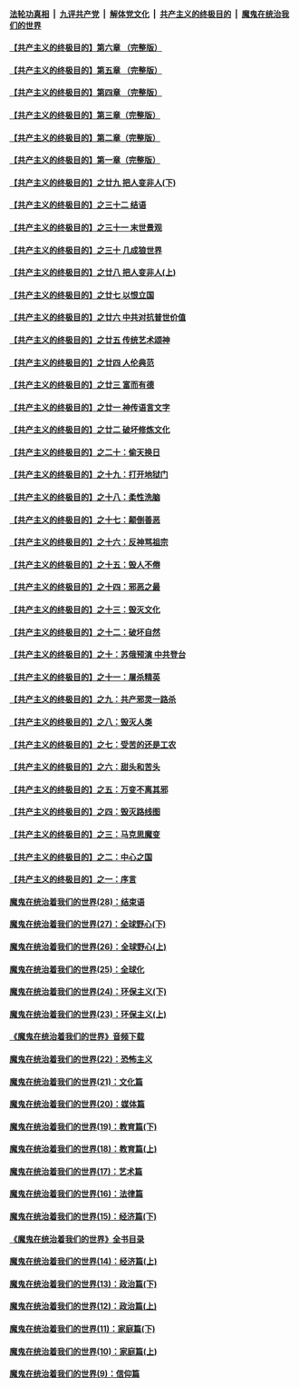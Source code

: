 ####  [法轮功真相](../../../../basic/blob/master/README.md?t=04020030) &nbsp;|&nbsp; [九评共产党](../../../../9ping.md/blob/master/README.md?t=04020030) &nbsp;|&nbsp; [解体党文化](../../../../jtdwh.md/blob/master/README.md?t=04020030)  &nbsp;|&nbsp; [共产主义的终极目的](../../../../gczydzjmd.md/blob/master/README.md?t=04020030) &nbsp;|&nbsp; [魔鬼在统治我们的世界](../../../../mgztzwmdsj.md/blob/master/README.md?t=04020030) 

#### [【共产主义的终极目的】第六章 （完整版）](../pages/nsc422/n11428913.md?t=04020030) 

#### [【共产主义的终极目的】第五章 （完整版）](../pages/nsc422/n11428912.md?t=04020030) 

#### [【共产主义的终极目的】第四章 （完整版）](../pages/nsc422/n11428907.md?t=04020030) 

#### [【共产主义的终极目的】第三章（完整版）](../pages/nsc422/n11428848.md?t=04020030) 

#### [【共产主义的终极目的】第二章（完整版）](../pages/nsc422/n11428831.md?t=04020030) 

#### [【共产主义的终极目的】第一章（完整版）](../pages/nsc422/n11417651.md?t=04020030) 

#### [【共产主义的终极目的】之廿九 把人变非人(下)](../pages/nsc422/n11344140.md?t=04020030) 

#### [【共产主义的终极目的】之三十二 结语](../pages/nsc422/n11360535.md?t=04020030) 

#### [【共产主义的终极目的】之三十一 末世景观](../pages/nsc422/n11351129.md?t=04020030) 

#### [【共产主义的终极目的】之三十 几成狼世界](../pages/nsc422/n11348280.md?t=04020030) 

#### [【共产主义的终极目的】之廿八 把人变非人(上)](../pages/nsc422/n11340492.md?t=04020030) 

#### [【共产主义的终极目的】之廿七 以恨立国](../pages/nsc422/n11336944.md?t=04020030) 

#### [【共产主义的终极目的】之廿六 中共对抗普世价值](../pages/nsc422/n11324785.md?t=04020030) 

#### [【共产主义的终极目的】之廿五 传统艺术颂神](../pages/nsc422/n11296396.md?t=04020030) 

#### [【共产主义的终极目的】之廿四 人伦典范](../pages/nsc422/n11296397.md?t=04020030) 

#### [【共产主义的终极目的】之廿三 富而有德](../pages/nsc422/n11283598.md?t=04020030) 

#### [【共产主义的终极目的】之廿一 神传语言文字](../pages/nsc422/n11263265.md?t=04020030) 

#### [【共产主义的终极目的】之廿二 破坏修炼文化](../pages/nsc422/n11245728.md?t=04020030) 

#### [【共产主义的终极目的】之二十：偷天换日](../pages/nsc422/n11238846.md?t=04020030) 

#### [【共产主义的终极目的】之十九：打开地狱门](../pages/nsc422/n11206376.md?t=04020030) 

#### [【共产主义的终极目的】之十八：柔性洗脑](../pages/nsc422/n11199994.md?t=04020030) 

#### [【共产主义的终极目的】之十七：颠倒善恶](../pages/nsc422/n11179782.md?t=04020030) 

#### [【共产主义的终极目的】之十六：反神骂祖宗](../pages/nsc422/n11166798.md?t=04020030) 

#### [【共产主义的终极目的】之十五：毁人不倦](../pages/nsc422/n11166792.md?t=04020030) 

#### [【共产主义的终极目的】之十四：邪恶之最](../pages/nsc422/n11150249.md?t=04020030) 

#### [【共产主义的终极目的】之十三：毁灭文化](../pages/nsc422/n11135227.md?t=04020030) 

#### [【共产主义的终极目的】之十二：破坏自然](../pages/nsc422/n11135214.md?t=04020030) 

#### [【共产主义的终极目的】之十：苏俄预演 中共登台](../pages/nsc422/n11118424.md?t=04020030) 

#### [【共产主义的终极目的】之十一：屠杀精英](../pages/nsc422/n11118442.md?t=04020030) 

#### [【共产主义的终极目的】之九：共产邪灵一路杀](../pages/nsc422/n11114139.md?t=04020030) 

#### [【共产主义的终极目的】之八：毁灭人类](../pages/nsc422/n11108503.md?t=04020030) 

#### [【共产主义的终极目的】之七：受苦的还是工农](../pages/nsc422/n11101809.md?t=04020030) 

#### [【共产主义的终极目的】之六：甜头和苦头](../pages/nsc422/n11096971.md?t=04020030) 

#### [【共产主义的终极目的】之五：万变不离其邪](../pages/nsc422/n11091285.md?t=04020030) 

#### [【共产主义的终极目的】之四：毁灭路线图](../pages/nsc422/n11086284.md?t=04020030) 

#### [【共产主义的终极目的】之三：马克思魔变](../pages/nsc422/n11061941.md?t=04020030) 

#### [【共产主义的终极目的】之二：中心之国](../pages/nsc422/n11047728.md?t=04020030) 

#### [【共产主义的终极目的】之一：序言](../pages/nsc422/n11086077.md?t=04020030) 

#### [魔鬼在统治着我们的世界(28)：结束语](../pages/nsc422/n10936246.md?t=04020030) 

#### [魔鬼在统治着我们的世界(27)：全球野心(下)](../pages/nsc422/n10928319.md?t=04020030) 

#### [魔鬼在统治着我们的世界(26)：全球野心(上)](../pages/nsc422/n10900318.md?t=04020030) 

#### [魔鬼在统治着我们的世界(25)：全球化](../pages/nsc422/n10788205.md?t=04020030) 

#### [魔鬼在统治着我们的世界(24)：环保主义(下)](../pages/nsc422/n10695307.md?t=04020030) 

#### [魔鬼在统治着我们的世界(23)：环保主义(上)](../pages/nsc422/n10688613.md?t=04020030) 

#### [《魔鬼在统治着我们的世界》音频下载](../pages/nsc422/n10635553.md?t=04020030) 

#### [魔鬼在统治着我们的世界(22)：恐怖主义](../pages/nsc422/n10614727.md?t=04020030) 

#### [魔鬼在统治着我们的世界(21)：文化篇](../pages/nsc422/n10597706.md?t=04020030) 

#### [魔鬼在统治着我们的世界(20)：媒体篇](../pages/nsc422/n10586579.md?t=04020030) 

#### [魔鬼在统治着我们的世界(19)：教育篇(下)](../pages/nsc422/n10564808.md?t=04020030) 

#### [魔鬼在统治着我们的世界(18)：教育篇(上)](../pages/nsc422/n10526970.md?t=04020030) 

#### [魔鬼在统治着我们的世界(17)：艺术篇](../pages/nsc422/n10499093.md?t=04020030) 

#### [魔鬼在统治着我们的世界(16)：法律篇](../pages/nsc422/n10485969.md?t=04020030) 

#### [魔鬼在统治着我们的世界(15)：经济篇(下)](../pages/nsc422/n10469975.md?t=04020030) 

#### [《魔鬼在统治着我们的世界》全书目录](../pages/nsc422/n10464261.md?t=04020030) 

#### [魔鬼在统治着我们的世界(14)：经济篇(上)](../pages/nsc422/n10457370.md?t=04020030) 

#### [魔鬼在统治着我们的世界(13)：政治篇(下)](../pages/nsc422/n10448270.md?t=04020030) 

#### [魔鬼在统治着我们的世界(12)：政治篇(上)](../pages/nsc422/n10444576.md?t=04020030) 

#### [魔鬼在统治着我们的世界(11)：家庭篇(下)](../pages/nsc422/n10440961.md?t=04020030) 

#### [魔鬼在统治着我们的世界(10)：家庭篇(上)](../pages/nsc422/n10435448.md?t=04020030) 

#### [魔鬼在统治着我们的世界(9)：信仰篇](../pages/nsc422/n10432159.md?t=04020030) 

